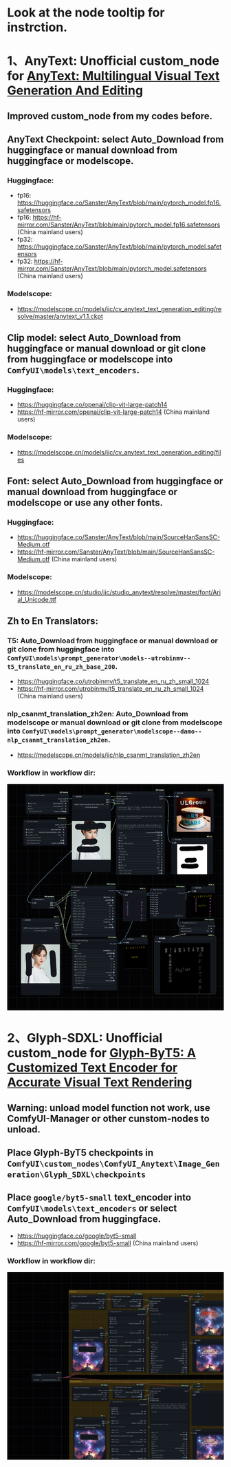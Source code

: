 # Look at the node tooltip for instrction.

# 1、AnyText: Unofficial custom_node for [AnyText: Multilingual Visual Text Generation And Editing](https://github.com/tyxsspa/AnyText)

## Improved custom_node from my codes before.
## AnyText Checkpoint: select Auto_Download from huggingface or manual download from huggingface or modelscope.
### Huggingface:
- fp16: https://huggingface.co/Sanster/AnyText/blob/main/pytorch_model.fp16.safetensors
- fp16: https://hf-mirror.com/Sanster/AnyText/blob/main/pytorch_model.fp16.safetensors (China mainland users)
- fp32: https://huggingface.co/Sanster/AnyText/blob/main/pytorch_model.safetensors
- fp32: https://hf-mirror.com/Sanster/AnyText/blob/main/pytorch_model.safetensors (China mainland users)
### Modelscope:
- https://modelscope.cn/models/iic/cv_anytext_text_generation_editing/resolve/master/anytext_v1.1.ckpt

## Clip model: select Auto_Download from huggingface or manual download or git clone from huggingface or modelscope into `ComfyUI\models\text_encoders`.
### Huggingface:
- https://huggingface.co/openai/clip-vit-large-patch14
- https://hf-mirror.com/openai/clip-vit-large-patch14 (China mainland users)
### Modelscope:
- https://modelscope.cn/models/iic/cv_anytext_text_generation_editing/files

## Font: select Auto_Download from huggingface or manual download from huggingface or modelscope or use any other fonts.
### Huggingface:
- https://huggingface.co/Sanster/AnyText/blob/main/SourceHanSansSC-Medium.otf
- https://hf-mirror.com/Sanster/AnyText/blob/main/SourceHanSansSC-Medium.otf (China mainland users)
### Modelscope:
- https://modelscope.cn/studio/iic/studio_anytext/resolve/master/font/Arial_Unicode.ttf

## Zh to En Translators: 
### T5: Auto_Download from huggingface or manual download or git clone from huggingface into `ComfyUI\models\prompt_generator\models--utrobinmv--t5_translate_en_ru_zh_base_200`.
- https://huggingface.co/utrobinmv/t5_translate_en_ru_zh_small_1024
- https://hf-mirror.com/utrobinmv/t5_translate_en_ru_zh_small_1024 (China mainland users)
### nlp_csanmt_translation_zh2en:  Auto_Download from modelscope or manual download or git clone from modelscope into `ComfyUI\models\prompt_generator\modelscope--damo--nlp_csanmt_translation_zh2en`.
- https://modelscope.cn/models/iic/nlp_csanmt_translation_zh2en

### Workflow in workflow dir:
![](./workflow/Anytext-wf.png)

# 2、Glyph-SDXL: Unofficial custom_node for [Glyph-ByT5: A Customized Text Encoder for Accurate Visual Text Rendering](https://github.com/AIGText/Glyph-ByT5)

## Warning: unload model function not work, use ComfyUI-Manager or other cunstom-nodes to unload.

## Place Glyph-ByT5 checkpoints in `ComfyUI\custom_nodes\ComfyUI_Anytext\Image_Generation\Glyph_SDXL\checkpoints`

## Place `google/byt5-small` text_encoder into `ComfyUI\models\text_encoders` or select Auto_Download from huggingface.
- https://huggingface.co/google/byt5-small
- https://hf-mirror.com/google/byt5-small (China mainland users)

### Workflow in workflow dir:
![](./workflow/Img_Gen-Glyph_SDXL-wf.png)
